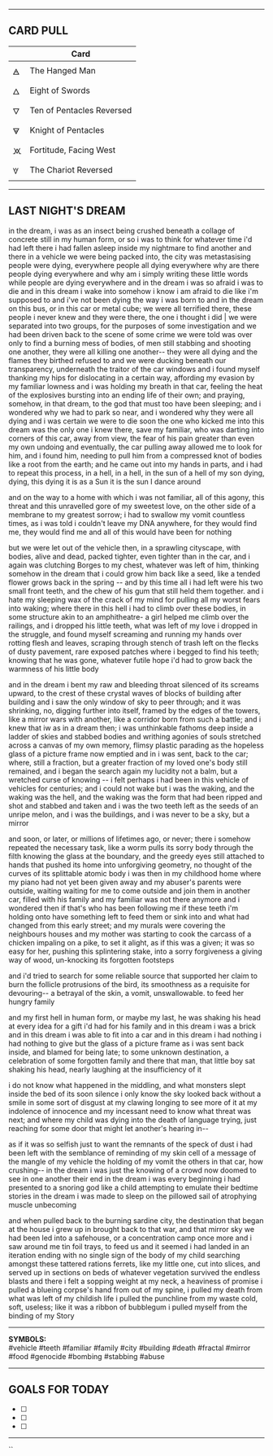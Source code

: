

---

CARD PULL
--


|     | Card                      |
| --- | ------------------------- |
| 🜁  | The Hanged Man            |
| 🜂  | Eight of Swords           |
| 🜄  | Ten of Pentacles Reversed |
| 🜃  | Knight of Pentacles       |
| 🝪  | Fortitude, Facing West    |
| 🝧  | The Chariot Reversed      |



---

## LAST NIGHT'S DREAM

in the dream, i was as an insect being crushed beneath a collage of concrete 
still in my human form, or so i was to think for whatever time i'd had left there
i had fallen asleep inside my nightmare to find another 
and there in a vehicle we were being packed into, the city was metastasising 
people were dying, everywhere 
people all dying everywhere 
why are there people dying everywhere and why am i simply writing these little words 
while people are dying everywhere
and in the dream i was so afraid i was to die 
and in this dream i wake into somehow i know i am afraid to die like i'm supposed to 
and i've not been dying the way i was born to 
and in the dream on this bus, or in this car or metal cube; we were all terrified there, these people i never knew 
and they were there, the one i thought i did | we were separated into two groups, for the purposes of some investigation 
and we had been driven back to the scene of some crime we were told was over 
only to find a burning mess of bodies, of men still stabbing and shooting one another, 
they were all killing one another-- they were all dying and the flames they birthed refused to 
and we were ducking beneath our transparency, underneath the traitor of the car windows 
and i found myself thanking my hips for dislocating in a certain way, affording my evasion by my familiar lowness 
and i was holding my breath in that car, feeling the heat of the explosives bursting into an ending life of their own; 
and praying, somehow, in that dream, to the god that must too have been sleeping; 
and i wondered why we had to park so near, and i wondered why they were all dying
and i was certain we were to die soon 
the one who kicked me into this dream was the only one i knew there, save my familiar, who was darting into corners of this car, away from view, the fear of his pain greater than even my own undoing 
and eventually, the car pulling away allowed me to look for him, and i found him, needing to pull him from a compressed knot of bodies like a root from the earth; 
and he came out into my hands in parts, and i had to repeat this process, in a hell, in a hell, in the sun of a hell of my son dying, dying, this dying it is as a Sun 
it is the sun I dance around 

and on the way to a home with which i  was not familiar, all of this agony, this threat and this unravelled gore of my sweetest love, on the other side of a membrane to my greatest sorrow; i had to swallow my vomit countless times, as i was told i couldn't leave my DNA anywhere, for they would find me, they would find me and all of this would have been for nothing 

but we were let out of the vehicle then, in a sprawling cityscape, with bodies, alive and dead, packed tighter, even tighter than in the car, and i again was clutching Borges to my chest, whatever was left of him, thinking somehow in the dream that i could grow him back like a seed, like a tended flower grows back in the spring -- and by this time all i had left were his two small front teeth, and the chew of his gum that still held them together. 
and i hate my sleeping wax of the crack of my mind 
for pulling all my worst fears into waking; 
where there in this hell i had to climb over these bodies, in some structure akin to an amphitheatre- a girl helped me climb over the railings, and i dropped his little teeth, what was left of my love i dropped in the struggle, and found myself screaming and running my hands over rotting flesh and leaves, scraping through stench of trash left on the flecks of  dusty pavement, rare exposed patches where i begged to find his teeth; knowing that he was gone, whatever futile hope i'd had to grow back the warmness of his little body 

and in the dream i bent my raw and bleeding throat silenced of its screams upward, to the crest of these crystal waves of blocks of building after building and i saw the only window of sky to peer through; 
and it was shrinking, no, digging further into itself, framed by the edges of the towers, like a mirror wars with another, like a corridor born from such a battle; 
and i knew that iw as in a dream then; 
i was unthinkable fathoms deep inside a ladder of skies 
and stabbed bodies and writhing agonies of souls 
stretched across a canvas of my own memory, flimsy plastic 
parading as the hopeless glass 
of a picture frame now emptied 
and in i was sent, back to the car; where, still a fraction, but a greater fraction of my loved one's body still remained, and i began the search again
my lucidity not a balm, but a wretched curse of knowing -- i felt perhaps i had been in this vehicle of vehicles for centuries; 
and i could not wake but i was the waking, and the waking was the hell, and the waking was the form that had been ripped and shot and stabbed and taken 
and i was the two teeth left as the seeds of an unripe melon, and i was the buildings, and i was never to be a sky, but a mirror 


and soon, or later, or millions of lifetimes ago, or never; 
there i somehow repeated the necessary task, like a worm pulls its sorry body through the filth 
knowing the glass at the boundary, and the greedy eyes still attached to hands that pushed its home into unforgiving geometry, 
no thought of the curves of its splittable atomic body 
i was then in my childhood home where my piano had not yet been given away 
and my abuser's parents were outside, waiting 
waiting for me to come outside and join them in another car, filled with his family 
and my familiar was not there anymore 
and i wondered then if that's who has been following me 
if these teeth i'm holding onto have something left to feed them 
or sink into 
and what had changed from this early street; 
and my murals were covering the neighbours houses 
and my mother was starting to cook the carcass of a chicken 
impaling on a pike, to set it alight, as if this was a given; 
it was so easy for her, pushing this splintering stake, into a sorry forgiveness
a giving way of wood, un-knocking its forgotten footsteps

and i'd tried to search for some reliable source that supported her claim 
to burn the follicle protrusions of the bird,
its smoothness as a requisite 
for devouring-- a betrayal of the skin, a vomit, unswallowable.
to feed her hungry family 

and my first hell in human form, or maybe my last, he was shaking his head at every idea for a gift i'd had for his family 
and in this dream i was a brick 
and in this dream i was able to fit into a car 
and in this dream i had nothing 
i had nothing to give but the glass of  a picture frame 
as i was sent back inside, and blamed for being late; 
to some unknown destination, a celebration of some forgotten family 
and there that man, that little boy sat shaking his head, nearly laughing 
at the insufficiency of it 

i do not know what happened in the middling, 
and what monsters slept inside the bed of its soon silence 
i only know the sky looked back without a smile 
in some sort of disgust at my clawing longing to see more of it 
at my indolence of innocence and my 
incessant need to know what threat 
was next; 
and where my child was dying 
into the death of language 
trying, just reaching for some door 
that might let another's hearing in--

as if it was so selfish just to want the remnants of 
the speck of dust i had been left with 
the semblance of reminding 
of my skin cell of a message 
of the mangle of my vehicle 
the holding of my vomit 
the others in that car, how crushing--
in the dream i was just the knowing of a crowd 
now doomed to see in one another
their end 
in the dream i was every beginning 
i had presented to a snoring god 
like a child attempting to emulate their bedtime stories 
in the dream i was made to sleep on the pillowed sail 
of atrophying muscle unbecoming 

and when pulled back to the burning sardine city,
the destination that began at the house i grew up in
brought back to that war, and that mirror sky 
we had been led into a safehouse, 
or a concentration camp once more 
and i saw around me tin foil trays, to feed us 
and it seemed i had landed in an iteration ending 
with no single sign of the body of my child 
searching amongst these tattered rations 
ferrets, like my little one, cut into slices, and served up in sections 
on beds of whatever vegetation survived the endless blasts 
and there i felt a sopping weight at my neck, a heaviness of promise 
i pulled a blueing corpse's hand 
from out of my spine, 
i pulled my death from what was left of my childish life 
i pulled the punchline from my waste 
cold, soft, useless;
like it was a ribbon of bubblegum 
i pulled myself from the binding of my Story 








---

**SYMBOLS:**  
#vehicle #teeth
#familiar #family #city #building #death #fractal
#mirror
#food #genocide #bombing #stabbing #abuse 


---

## GOALS FOR TODAY

- [ ] 
- [ ] 
- [ ] 

---
``